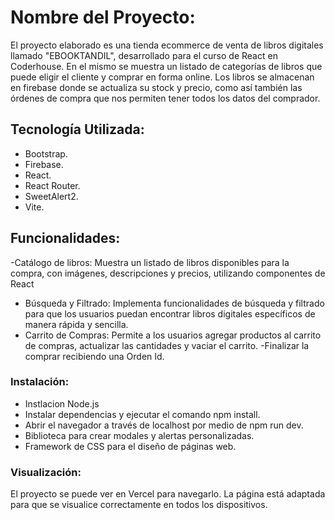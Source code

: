 # Nombre del Proyecto: 

El proyecto elaborado es una tienda ecommerce de venta de libros digitales llamado "EBOOKTANDIL", desarrollado para el curso de React en Coderhouse. En el mismo se muestra un listado de categorías de libros que puede eligir el cliente y comprar en forma online. Los libros se almacenan en firebase donde se actualiza su stock y precio, como así también las órdenes de compra que nos permiten tener todos los datos del comprador. 

## Tecnología Utilizada:

- Bootstrap.
- Firebase.
- React.
- React Router.
- SweetAlert2.
- Vite.

## Funcionalidades:

-Catálogo de libros:
Muestra un listado de libros disponibles para la compra, con imágenes, descripciones y precios, utilizando componentes de React
- Búsqueda y Filtrado:
Implementa funcionalidades de búsqueda y filtrado para que los usuarios puedan encontrar libros digitales específicos de manera rápida y sencilla.
- Carrito de Compras:
Permite a los usuarios agregar productos al carrito de compras, actualizar las cantidades y vaciar el carrito.
-Finalizar la comprar recibiendo una Orden Id.

### Instalación:

- Instlacion Node.js
- Instalar dependencias y ejecutar el comando npm install.
- Abrir el navegador a través de localhost por medio de npm run dev.
- Biblioteca para crear modales y alertas personalizadas.
- Framework de CSS para el diseño de páginas web.

### Visualización:
El proyecto se puede ver en Vercel para navegarlo. La página está adaptada para que se visualice correctamente en todos los dispositivos.
